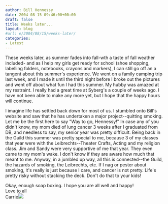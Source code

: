 ```yaml
---
author: Bill Hennessy
date: 2004-08-15 09:46:00+00:00
draft: false
title: Weeks later...
layout: blog
#url: e/2004/08/15/weeks-later/
categories:
- Latest
---
```


These weeks later, as summer fades into fall-wth a taste of fall weather included- and as I help my girls get ready for school (shoe shopping, labelling folders, notebooks, crayons and markers), I can still go off an a tangent about this summer's experience.  We went on a family camping trip last week, and I made it until the third night before I broke out the pictures and went off about what fun I had this summer.   My hubby was amazed at my restraint. I really had a great time at Syberg's a couple of weeks ago. I have not been able to make any more yet, but I hope that the happy hours will continue.  
  
I imagine life has settled back down for most of us. I stumbled onto Bill's website and saw that he has undertaken a major project--quitting smoking. Let me be the first here to say "Way to go, Hennessy!" In case any of you didn't know, my mom died of lung cancer 3 weeks after I graduated from  DB, and needless to say, my senior year was pretty difficult.  Being back in the Guild this summer was pretty special to me, because 3 of my classes that year were with the Leibrechts--Theater Crafts, Acting and my religion class.  Jim and Sandy were very supportive of me that year.  They even came to my mom's wake. I don't know if they are aware how much that meant to me. Anyway, in a jumbled up way, all this is connected--the Guild, the hazards of smoking, the Leibrechts, etc. If I nag or pester about smoking, it's really is just because I care, and cancer is not pretty. Life's pretty risky without stacking the deck. Don't do that to your kids!  
  
Okay, enough soap boxing. I hope you are all well and happy!  
Love to all  
Carrie![](https://blog.billhennessy.com/aggbug.aspx?PostID=643)

